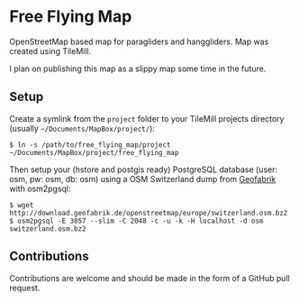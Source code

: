 Free Flying Map
===============

OpenStreetMap based map for paragliders and hanggliders. Map was created using
TileMill.

I plan on publishing this map as a slippy map some time in the future.

Setup
-----

Create a symlink from the `project` folder to your TileMill projects directory
(usually `~/Documents/MapBox/project/`):

    $ ln -s /path/to/free_flying_map/project ~/Documents/MapBox/project/free_flying_map

Then setup your (hstore and postgis ready) PostgreSQL database (user: osm, pw:
osm, db: osm) using a OSM Switzerland dump from
[Geofabrik](http://download.geofabrik.de/osm/europe/) with osm2pgsql:

    $ wget http://download.geofabrik.de/openstreetmap/europe/switzerland.osm.bz2
    $ osm2pgsql -E 3857 --slim -C 2048 -c -u -k -H localhost -d osm switzerland.osm.bz2

Contributions
-------------

Contributions are welcome and should be made in the form of a GitHub pull
request.
